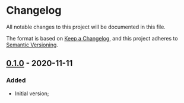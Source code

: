# Changelog

All notable changes to this project will be documented in this file.

The format is based on [Keep a Changelog](https://keepachangelog.com/en/1.0.0/), and this project adheres to [Semantic Versioning](https://semver.org/spec/v2.0.0.html).

## [0.1.0] - 2020-11-11

### Added

- Initial version;

[0.1.0]: https://github.com/rentalhost/vanilla-eventials-driver/tree/0.1.0
